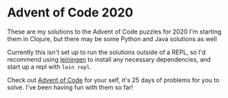 # Advent of Code 2020

These are my solutions to the Advent of Code puzzles for 2020 I'm starting them in Clojure, but there may be some Python and Java solutions as well

Currently this isn't set up to run the solutions outside of a REPL, so I'd recommend using [leiningen](leiningen.org) to install any necessary dependencies, and start up a repl with `lein repl`.

Check out [Advent of Code](https://adventofcode.com/2020/) for your self, it's 25 days of problems for you to solve. I've been having fun with them so far!
